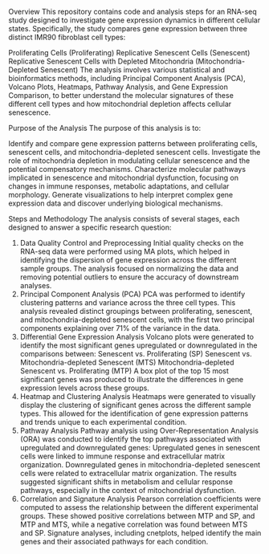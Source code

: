 Overview
This repository contains code and analysis steps for an RNA-seq study designed to investigate gene expression dynamics in different cellular states. Specifically, the study compares gene expression between three distinct IMR90 fibroblast cell types:

Proliferating Cells (Proliferating)
Replicative Senescent Cells (Senescent)
Replicative Senescent Cells with Depleted Mitochondria (Mitochondria-Depleted Senescent)
The analysis involves various statistical and bioinformatics methods, including Principal Component Analysis (PCA), Volcano Plots, Heatmaps, Pathway Analysis, and Gene Expression Comparison, to better understand the molecular signatures of these different cell types and how mitochondrial depletion affects cellular senescence.

Purpose of the Analysis
The purpose of this analysis is to:

Identify and compare gene expression patterns between proliferating cells, senescent cells, and mitochondria-depleted senescent cells.
Investigate the role of mitochondria depletion in modulating cellular senescence and the potential compensatory mechanisms.
Characterize molecular pathways implicated in senescence and mitochondrial dysfunction, focusing on changes in immune responses, metabolic adaptations, and cellular morphology.
Generate visualizations to help interpret complex gene expression data and discover underlying biological mechanisms.

Steps and Methodology
The analysis consists of several stages, each designed to answer a specific research question:

1. Data Quality Control and Preprocessing
Initial quality checks on the RNA-seq data were performed using MA plots, which helped in identifying the dispersion of gene expression across the different sample groups.
The analysis focused on normalizing the data and removing potential outliers to ensure the accuracy of downstream analyses.
2. Principal Component Analysis (PCA)
PCA was performed to identify clustering patterns and variance across the three cell types. This analysis revealed distinct groupings between proliferating, senescent, and mitochondria-depleted senescent cells, with the first two principal components explaining over 71% of the variance in the data.
3. Differential Gene Expression Analysis
Volcano plots were generated to identify the most significant genes upregulated or downregulated in the comparisons between:
Senescent vs. Proliferating (SP)
Senescent vs. Mitochondria-depleted Senescent (MTS)
Mitochondria-depleted Senescent vs. Proliferating (MTP)
A box plot of the top 15 most significant genes was produced to illustrate the differences in gene expression levels across these groups.
4. Heatmap and Clustering Analysis
Heatmaps were generated to visually display the clustering of significant genes across the different sample types. This allowed for the identification of gene expression patterns and trends unique to each experimental condition.
5. Pathway Analysis
Pathway analysis using Over-Representation Analysis (ORA) was conducted to identify the top pathways associated with upregulated and downregulated genes:
Upregulated genes in senescent cells were linked to immune response and extracellular matrix organization.
Downregulated genes in mitochondria-depleted senescent cells were related to extracellular matrix organization.
The results suggested significant shifts in metabolism and cellular response pathways, especially in the context of mitochondrial dysfunction.
6. Correlation and Signature Analysis
Pearson correlation coefficients were computed to assess the relationship between the different experimental groups. These showed positive correlations between MTP and SP, and MTP and MTS, while a negative correlation was found between MTS and SP.
Signature analyses, including cnetplots, helped identify the main genes and their associated pathways for each condition.
